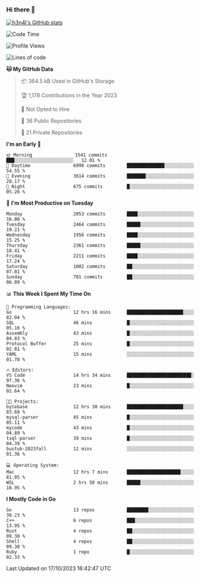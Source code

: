 ### Hi there 👋

[![h3n4l's GitHub stats](https://github-readme-stats.vercel.app/api?username=h3n4l&count_private=true&show_icons=true&theme=radical)](https://github.com/h3n4l/github-readme-stats)

<!--START_SECTION:waka-->
![Code Time](http://img.shields.io/badge/Code%20Time-1%2C623%20hrs%2036%20mins-blue)

![Profile Views](http://img.shields.io/badge/Profile%20Views-0-blue)

![Lines of code](https://img.shields.io/badge/From%20Hello%20World%20I%27ve%20Written-3.6%20million%20lines%20of%20code-blue)

**🐱 My GitHub Data** 

> 📦 364.5 kB Used in GitHub's Storage 
 > 
> 🏆 1,178 Contributions in the Year 2023
 > 
> 🚫 Not Opted to Hire
 > 
> 📜 36 Public Repositories 
 > 
> 🔑 21 Private Repositories 
 > 
**I'm an Early 🐤** 

```text
🌞 Morning                1541 commits        ███░░░░░░░░░░░░░░░░░░░░░░   12.01 % 
🌆 Daytime                6998 commits        ██████████████░░░░░░░░░░░   54.55 % 
🌃 Evening                3614 commits        ███████░░░░░░░░░░░░░░░░░░   28.17 % 
🌙 Night                  675 commits         █░░░░░░░░░░░░░░░░░░░░░░░░   05.26 % 
```
📅 **I'm Most Productive on Tuesday** 

```text
Monday                   2053 commits        ████░░░░░░░░░░░░░░░░░░░░░   16.00 % 
Tuesday                  2464 commits        █████░░░░░░░░░░░░░░░░░░░░   19.21 % 
Wednesday                1956 commits        ████░░░░░░░░░░░░░░░░░░░░░   15.25 % 
Thursday                 2361 commits        █████░░░░░░░░░░░░░░░░░░░░   18.41 % 
Friday                   2211 commits        ████░░░░░░░░░░░░░░░░░░░░░   17.24 % 
Saturday                 1002 commits        ██░░░░░░░░░░░░░░░░░░░░░░░   07.81 % 
Sunday                   781 commits         ██░░░░░░░░░░░░░░░░░░░░░░░   06.09 % 
```


📊 **This Week I Spent My Time On** 

```text
💬 Programming Languages: 
Go                       12 hrs 16 mins      █████████████████████░░░░   82.04 % 
SQL                      46 mins             █░░░░░░░░░░░░░░░░░░░░░░░░   05.16 % 
Assembly                 43 mins             █░░░░░░░░░░░░░░░░░░░░░░░░   04.83 % 
Protocol Buffer          25 mins             █░░░░░░░░░░░░░░░░░░░░░░░░   02.81 % 
YAML                     15 mins             ░░░░░░░░░░░░░░░░░░░░░░░░░   01.78 % 

🔥 Editors: 
VS Code                  14 hrs 34 mins      ████████████████████████░   97.36 % 
Neovim                   23 mins             █░░░░░░░░░░░░░░░░░░░░░░░░   02.64 % 

🐱‍💻 Projects: 
bytebase                 12 hrs 30 mins      █████████████████████░░░░   83.60 % 
mysql-parser             45 mins             █░░░░░░░░░░░░░░░░░░░░░░░░   05.11 % 
mycode                   43 mins             █░░░░░░░░░░░░░░░░░░░░░░░░   04.89 % 
tsql-parser              39 mins             █░░░░░░░░░░░░░░░░░░░░░░░░   04.39 % 
bustub-2023fall          12 mins             ░░░░░░░░░░░░░░░░░░░░░░░░░   01.36 % 

💻 Operating System: 
Mac                      12 hrs 7 mins       ████████████████████░░░░░   81.05 % 
WSL                      2 hrs 50 mins       █████░░░░░░░░░░░░░░░░░░░░   18.95 % 
```

**I Mostly Code in Go** 

```text
Go                       13 repos            ████████░░░░░░░░░░░░░░░░░   30.23 % 
C++                      6 repos             ███░░░░░░░░░░░░░░░░░░░░░░   13.95 % 
Rust                     4 repos             ██░░░░░░░░░░░░░░░░░░░░░░░   09.30 % 
Shell                    4 repos             ██░░░░░░░░░░░░░░░░░░░░░░░   09.30 % 
Ruby                     1 repo              █░░░░░░░░░░░░░░░░░░░░░░░░   02.33 % 
```




 Last Updated on 17/10/2023 16:42:47 UTC
<!--END_SECTION:waka-->

